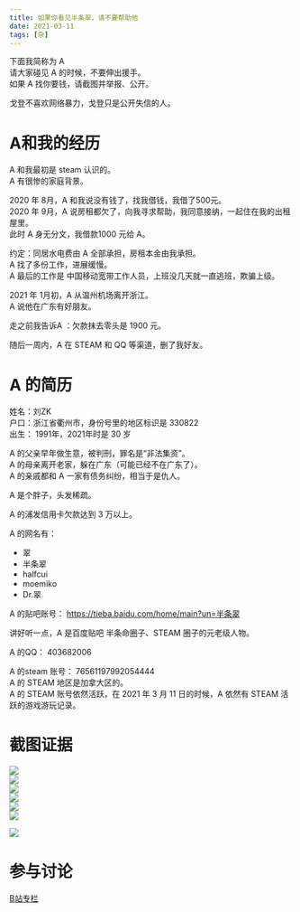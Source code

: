 ```yaml
---
title: 如果你看见半条翠，请不要帮助他
date: 2021-03-11
tags: [杂]
---
```


下面我简称为 A  
请大家碰见 A 的时候，不要伸出援手。   
如果 A 找你要钱，请截图并举报、公开。   

戈登不喜欢网络暴力，戈登只是公开失信的人。  

# A和我的经历
A 和我最初是 steam 认识的。  
A 有很惨的家庭背景。  

2020 年 8月，A 和我说没有钱了，找我借钱，我借了500元。  
2020 年 9月，A 说房租都欠了，向我寻求帮助，我同意接纳，一起住在我的出租屋里。  
此时 A 身无分文，我借款1000 元给 A。  

约定：同居水电费由 A 全部承担，房租本金由我承担。  
A 找了多份工作，进展缓慢。   
A 最后的工作是 中国移动宽带工作人员，上班没几天就一直逃班，欺骗上级。  

2021 年 1月初，A 从温州机场离开浙江。  
A 说他在广东有好朋友。  

走之前我告诉A ：欠款抹去零头是 1900 元。  

随后一周内，A 在 STEAM 和 QQ 等渠道，删了我好友。  

# A 的简历
姓名：刘ZK      
户口：浙江省衢州市，身份号里的地区标识是 330822   
出生： 1991年，2021年时是 30 岁   

A 的父亲早年做生意，被判刑，罪名是“非法集资”。   
A 的母亲离开老家，躲在广东（可能已经不在广东了）。   
A 的亲戚都和 A 一家有债务纠纷，相当于是仇人。  

A 是个胖子，头发稀疏。  

A 的浦发信用卡欠款达到 3 万以上。  

A 的网名有： 
- 翠  
- 半条翠
- halfcui 
- moemiko  
- Dr.翠   

A 的贴吧账号：
https://tieba.baidu.com/home/main?un=半条翠  

讲好听一点，A 是百度贴吧 半条命圈子、STEAM 圈子的元老级人物。  

A 的QQ： 403682006   

A 的steam 账号：  76561197992054444    
A 的 STEAM 地区是加拿大区的。  
A 的 STEAM 账号依然活跃，在 2021 年 3 月 11 日的时候，A 依然有 STEAM 活跃的游戏游玩记录。  

# 截图证据

![](https://s3.ax1x.com/2021/01/26/sv1KQf.png)  
![](https://s3.ax1x.com/2021/01/26/sv18oj.png)  
![](https://s3.ax1x.com/2021/01/26/sXYdqU.png)  
![](https://s3.ax1x.com/2021/01/26/sXYDIJ.png)  
![](https://s3.ax1x.com/2021/01/26/sXY6R1.png)  
![](https://s3.ax1x.com/2021/03/11/6YTgzR.png)  

![](https://s3.ax1x.com/2021/03/11/6Y79YQ.png)  

# 参与讨论
[B站专栏](https://www.bilibili.com/read/cv10225017)  
